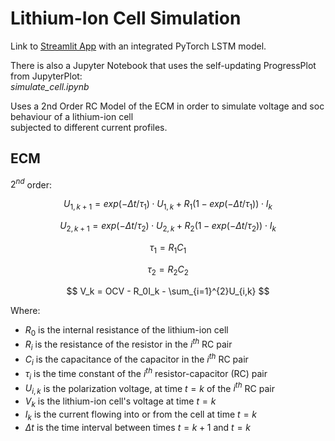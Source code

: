# Lithium-Ion Cell Simulation

Link to [Streamlit App](https://att-ar-ecm-battery-simulation-lfp-simulate-gawm41.streamlitapp.com/) with an integrated PyTorch LSTM model.

There is also a Jupyter Notebook that uses the self-updating ProgressPlot from JupyterPlot:<br> *simulate_cell.ipynb*

Uses a 2nd Order RC Model of the ECM in order to simulate voltage and soc behaviour of a lithium-ion cell<br>
subjected to different current profiles.

## ECM <a id = "ecm"></a>

$2^{nd}$ order:

$$ U_{1,k+1} = exp(-\Delta t/\tau_1)\cdot U_{1,k} + R_1(1 - exp(-\Delta t/\tau_1))\cdot I_k $$

$$ U_{2,k+1} = exp(-\Delta t/\tau_2)\cdot U_{2,k} + R_2(1 - exp(-\Delta t/\tau_2))\cdot I_k $$

$$ \tau_1 = R_1C_1 $$

$$ \tau_2 = R_2C_2 $$
 
$$ V_k = OCV - R_0I_k - \sum_{i=1}^{2}U_{i,k} $$

Where:

 - $R_0$ is the internal resistance of the lithium-ion cell
 - $R_i$ is the resistance of the resistor in the $i^{th}$ RC pair
 - $C_i$ is the capacitance of the capacitor in the $i^{th}$ RC pair
 - $\tau_i$ is the time constant of the $i^{th}$ resistor-capacitor (RC) pair
 - $U_{i,k}$ is the polarization voltage, at time $t = k$ of the $i^{th}$ RC pair 
 - $V_k$ is the lithium-ion cell's voltage at time $t = k$
 - $I_k$ is the current flowing into or from the cell at time $t = k$
 - $\Delta t$ is the time interval between times $t = k+1$ and $t = k$
 
